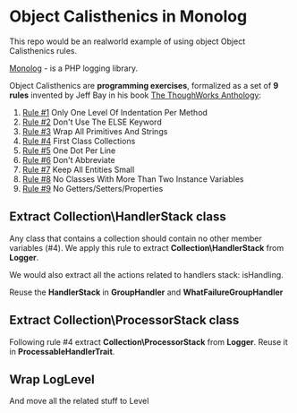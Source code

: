 Object Calisthenics in Monolog
==============================

This repo would be an realworld example of using object Object
Calisthenics rules.

[Monolog](https://github.com/Seldaek/monolog) - is a PHP logging library.

Object Calisthenics are **programming exercises**, formalized as a set of **9
rules** invented by Jeff Bay in his book [The ThoughWorks
Anthology](http://pragprog.com/book/twa/thoughtworks-anthology):

1. [Rule #1](https://github.com/denys-potapov/monolog-oc/issues/1)
	Only One Level Of Indentation Per Method 
2. [Rule #2](https://github.com/denys-potapov/monolog-oc/issues/2)
	Don't Use The ELSE Keyword 
3. [Rule #3](https://github.com/denys-potapov/monolog-oc/issues/3)
	Wrap All Primitives And Strings 
4. [Rule #4](https://github.com/denys-potapov/monolog-oc/issues/4)
	First Class Collections 
5. [Rule #5](https://github.com/denys-potapov/monolog-oc/issues/5)
	One Dot Per Line 
6. [Rule #6](https://github.com/denys-potapov/monolog-oc/issues/6)
	Don't Abbreviate 
7. [Rule #7](https://github.com/denys-potapov/monolog-oc/issues/7)
 	Keep All Entities Small 
8. [Rule #8](https://github.com/denys-potapov/monolog-oc/issues/8)
	No Classes With More Than Two Instance Variables 
9. [Rule #9](https://github.com/denys-potapov/monolog-oc/issues/9)
	No Getters/Setters/Properties 

Extract Collection\HandlerStack class
-----

Any class that contains a collection should contain no other member
variables (#4). We apply this rule to extract **Collection\HandlerStack** from **Logger**. 

We would also extract all the actions related to handlers stack: isHandling.

Reuse the **HandlerStack** in **GroupHandler** and **WhatFailureGroupHandler**

Extract Collection\ProcessorStack class
-----

Following rule #4 extract **Collection\ProcessorStack** from **Logger**. Reuse it in **ProcessableHandlerTrait**.


Wrap LogLevel
-----

And move all the related stuff to Level

